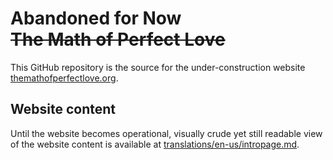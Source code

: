 # Abandoned for Now </br>~~The Math of Perfect Love~~
This GitHub repository is the source for the under-construction website [themathofperfectlove.org](https://themathofperfectlove.org/).

## Website content
Until the website becomes operational, visually crude yet still readable view of the website content is available at [translations/en-us/intropage.md](translations/en-us/intropage.md).

